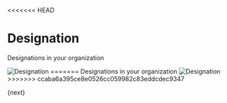 <<<<<<< HEAD
# Designation

Designations in your organization

<img class="screenshot" alt="Designation" src="/docs/assets/img/human-resources/designation.png">
=======
Designations in your organization

<img class="screenshot" alt="Designation" src="{{docs_base_url}}/assets/img/human-resources/designation.png">
>>>>>>> ccaba6a395ce8e0526cc059982c83eddcdec9347

{next}